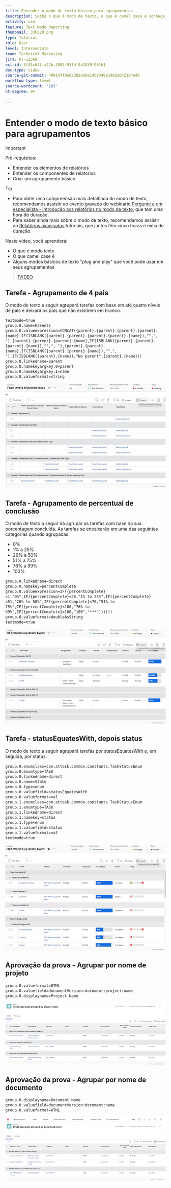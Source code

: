 ```yaml
---
title: Entender o modo de texto básico para agrupamentos
description: Saiba o que é modo de texto, o que é camel case e conheça modos de texto básicos de "plug and play" que podem ser usados em seus agrupamentos no Workfront.
activity: use
feature: Text Mode Reporting
thumbnail: 336820.png
type: Tutorial
role: User
level: Intermediate
team: Technical Marketing
jira: KT-11369
exl-id: 5f45c64f-a22b-4983-91fd-9a1939f99fb1
doc-type: video
source-git-commit: 409147f9a62302d28e14b834981992a0421d4e4b
workflow-type: tm+mt
source-wordcount: '283'
ht-degree: 0%

---
```


# Entender o modo de texto básico para agrupamentos

>[!IMPORTANT]
>
>Pré-requisitos:
>
>* Entender os elementos de relatórios
>* Entender os componentes de relatórios
>* Criar um agrupamento básico

>[!TIP]
>
>* Para obter uma compreensão mais detalhada do modo de texto, recomendamos assistir ao evento gravado do webinário [Pergunte a um especialista - Introdução aos relatórios no modo de texto](https://experienceleague.adobe.com/docs/workfront-events/events/reporting-and-dashboards/introduction-to-text-mode-reporting.html?lang=en), que tem uma hora de duração.
>* Para saber ainda mais sobre o modo de texto, recomendamos assistir ao [Relatórios avançados](https://experienceleague.adobe.com/docs/workfront-learn/tutorials-workfront/reporting/advanced-reporting/welcome-to-advanced-reporting.html?lang=en) tutoriais, que juntos têm cinco horas e meia de duração.

Neste vídeo, você aprenderá:

* O que é modo texto
* O que camel case é
* Alguns modos básicos de texto &quot;plug and play&quot; que você pode usar em seus agrupamentos

>[!VIDEO](https://video.tv.adobe.com/v/3410641/?quality=12&learn=on)

## Tarefa - Agrupamento de 4 pais

O modo de texto a seguir agrupará tarefas com base em até quatro níveis de pais e deixará os pais que não existirem em branco.

```
textmode=true
group.0.name=Parents
group.0.valueexpression=CONCAT({parent}.{parent}.{parent}.{parent}.{name},IF(ISBLANK({parent}.{parent}.{parent}.{parent}.{name}),"",", "),{parent}.{parent}.{parent}.{name},IF(ISBLANK({parent}.{parent}.{parent}.{name}),"",", "),{parent}.{parent}.{name},IF(ISBLANK({parent}.{parent}.{name}),"",", "),IF(ISBLANK({parent}.{name}),"No parent",{parent}.{name}))
group.0.linkedname=parent
group.0.namekeyargkey.0=parent
group.0.namekeyargkey.1=name
group.0.valueformat=string
```

![Uma imagem de tela mostrando tarefas de projeto agrupadas por 4 pais](assets/4-parents-grouping.png)


## Tarefa - Agrupamento de percentual de conclusão

O modo de texto a seguir irá agrupar as tarefas com base na sua porcentagem concluída. As tarefas se encaixarão em uma das seguintes categorias quando agrupadas:

* 0%
* 1% a 25%
* 26% a 50%
* 51% a 75%
* 76% a 99%
* 100%

```
group.0.linkedname=direct
group.0.namekey=percentComplete
group.0.valueexpression=IF({percentComplete}<1,"0%",IF({percentComplete}<26,"1% to 25%",IF({percentComplete}<51,"26% to 50%",IF({percentComplete}<76,"51% to 75%",IF({percentComplete}<100,"76% to 99%",IF({percentComplete}=100,"100","***"))))))
group.0.valueformat=doubleAsString
textmode=true
```

![Uma imagem de tela mostrando as tarefas do projeto agrupadas por porcentagem concluída](assets/percent-complete-grouping.png)

## Tarefa - statusEquatesWith, depois status

O modo de texto a seguir agrupará tarefas por statusEquatesWith e, em seguida, por status.

```
group.0.enumclass=com.attask.common.constants.TaskStatusEnum
group.0.enumtype=TASK
group.0.linkedname=direct
group.0.name=State
group.0.type=enum
group.0.valuefield=statusEquatesWith
group.0.valueformat=val
group.1.enumclass=com.attask.common.constants.TaskStatusEnum
group.1.enumtype=TASK
group.1.linkedname=direct
group.1.namekey=status
group.1.type=enum
group.1.valuefield=status
group.1.valueformat=val
textmode=true
```

![Uma imagem de tela mostrando tarefas de projeto agrupadas por statusEquatesWith](assets/status-equates-with.png)


## Aprovação da prova - Agrupar por nome de projeto

```
group.0.valueformat=HTML
group.0.valuefield=documentVersion:document:project:name
group.0.displayname=Project Name
```

![Uma imagem de tela mostrando aprovações de provas agrupadas por nome de projeto](assets/proof-approvals-grouped-by-project-name.png)


## Aprovação da prova - Agrupar por nome de documento

```
group.0.displayname=Document Name
group.0.valuefield=documentVersion:document:name
group.0.valueformat=HTML
```

![Uma imagem de tela mostrando aprovações de provas agrupadas por nome de projeto](assets/proof-approvals-grouped-by-doc-name.png)


